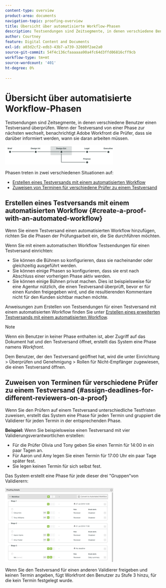 ```yaml
---
content-type: overview
product-area: documents
navigation-topic: proofing-overview
title: Übersicht über automatisierte Workflow-Phasen
description: Testsendungen sind Zeitsegmente, in denen verschiedene Benutzer einen Testversand überprüfen. Wenn der Testversand von einer Phase zur nächsten wechselt, benachrichtigt Adobe Workfront die Prüfer, dass sie darüber informiert werden, wann sie daran arbeiten müssen.
author: Courtney
feature: Digital Content and Documents
exl-id: a03d2cf2-edb3-43b7-a739-32600f2ae2a0
source-git-commit: 54f4c136cfaaaaaa90a4fc64d3ffd06816cff9cb
workflow-type: tm+mt
source-wordcount: '401'
ht-degree: 0%

---
```


# Übersicht über automatisierte Workflow-Phasen

Testsendungen sind Zeitsegmente, in denen verschiedene Benutzer einen Testversand überprüfen. Wenn der Testversand von einer Phase zur nächsten wechselt, benachrichtigt Adobe Workfront die Prüfer, dass sie darüber informiert werden, wann sie daran arbeiten müssen.

![states_chart.png](assets/stages-diagram-350x63.png)

Phasen treten in zwei verschiedenen Situationen auf:

* [Erstellen eines Testversands mit einem automatisierten Workflow](#create-a-proof-with-an-automated-workflow)
* [Zuweisen von Terminen für verschiedene Prüfer zu einem Testversand](#assign-deadlines-for-different-reviewers-on-a-proof)

## Erstellen eines Testversands mit einem automatisierten Workflow {#create-a-proof-with-an-automated-workflow}

Wenn Sie einem Testversand einen automatisierten Workflow hinzufügen, richten Sie die Phasen der Prüfungsarbeit ein, die Sie durchführen möchten.

Wenn Sie mit einem automatischen Workflow Testsendungen für einen Testversand einrichten:

* Sie können die Bühnen so konfigurieren, dass sie nacheinander oder gleichzeitig ausgeführt werden.
* Sie können einige Phasen so konfigurieren, dass sie erst nach Abschluss einer vorherigen Phase aktiv werden.
* Sie können einige Bühnen privat machen. Dies ist beispielsweise für eine Agentur nützlich, die einen Testversand überprüft, bevor er für einen Kunden freigegeben wird, und die resultierenden Kommentare nicht für den Kunden sichtbar machen möchte.

Anweisungen zum Erstellen von Testsendungen für einen Testversand mit einem automatisierten Workflow finden Sie unter [Erstellen eines erweiterten Testversands mit einem automatisierten Workflow](../../../review-and-approve-work/proofing/creating-proofs-within-workfront/create-automated-proof-workflow.md).

>[!NOTE]
>
>Wenn ein Benutzer in keiner Phase enthalten ist, aber Zugriff auf das Dokument hat und den Testversand öffnet, erstellt das System eine Phase namens *Workfront*.
>
>Dem Benutzer, der den Testversand geöffnet hat, wird die unter Einrichtung > Überprüfen und Genehmigung > Rollen für Nicht-Empfänger zugewiesen, die einen Testversand öffnen.

## Zuweisen von Terminen für verschiedene Prüfer zu einem Testversand {#assign-deadlines-for-different-reviewers-on-a-proof}

Wenn Sie den Prüfern auf einem Testversand unterschiedliche Testfristen zuweisen, erstellt das System eine Phase für jeden Termin und gruppiert die Validierer für jeden Termin in der entsprechenden Phase. 

**Beispiel:** Wenn Sie beispielsweise einen Testversand mit vier Validierungsverantwortlichen erstellen:

* Für die Prüfer Olivia und Tony geben Sie einen Termin für 14:00 in ein paar Tagen an.
* Für Aaron und Amy legen Sie einen Termin für 17:00 Uhr ein paar Tage später fest.
* Sie legen keinen Termin für sich selbst fest.

Das System erstellt eine Phase für jede dieser drei &quot;Gruppen&quot;von Validierern:

![states.png](assets/stages-350x239.png)

Wenn Sie den Testversand für einen anderen Validierer freigeben und keinen Termin angeben, fügt Workfront den Benutzer zu Stufe 3 hinzu, für die kein Termin festgelegt wurde. 
